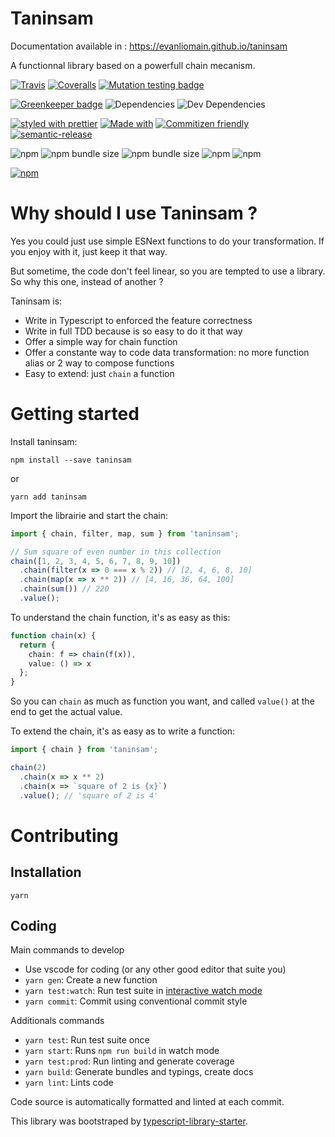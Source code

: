 # Taninsam

Documentation available in : https://evanliomain.github.io/taninsam

A functionnal library based on a powerfull chain mecanism.

[![Travis](https://img.shields.io/travis/evanliomain/taninsam)](https://travis-ci.org/evanliomain/taninsam)
[![Coveralls](https://img.shields.io/coveralls/evanliomain/taninsam)](https://coveralls.io/github/evanliomain/taninsam)
[![Mutation testing badge](https://badge.stryker-mutator.io/github.com/evanliomain/taninsam/master)](https://stryker-mutator.github.io)

[![Greenkeeper badge](https://badges.greenkeeper.io/evanliomain/taninsam.svg)](https://greenkeeper.io/)
![Dependencies](https://img.shields.io/david/evanliomain/taninsam)
![Dev Dependencies](https://img.shields.io/david/dev/evanliomain/taninsam)

[![styled with prettier](https://img.shields.io/badge/styled_with-prettier-ff69b4.svg)](https://github.com/prettier/prettier)
[![Made with](https://img.shields.io/badge/Made%20with-TypeScript-blue)](http://www.typescriptlang.org)
[![Commitizen friendly](https://img.shields.io/badge/commitizen-friendly-brightgreen.svg)](http://commitizen.github.io/cz-cli/)
[![semantic-release](https://img.shields.io/badge/%20%20%F0%9F%93%A6%F0%9F%9A%80-semantic--release-e10079.svg)](https://github.com/semantic-release/semantic-release)

![npm](https://img.shields.io/npm/v/taninsam)
![npm bundle size](https://img.shields.io/bundlephobia/min/taninsam)
![npm bundle size](https://img.shields.io/bundlephobia/minzip/taninsam)
![npm](https://img.shields.io/npm/dt/taninsam)
![npm](https://img.shields.io/npm/dm/taninsam)

[![npm](https://img.shields.io/npm/l/taninsam.svg)](https://github.com/github.com/evanliomain/taninsam/master/LICENSE)

# Why should I use Taninsam ?

Yes you could just use simple ESNext functions to do your transformation. If you enjoy with it, just keep it that way.

But sometime, the code don't feel linear, so you are tempted to use a library. So why this one, instead of another ?

Taninsam is:

- Write in Typescript to enforced the feature correctness
- Write in full TDD because is so easy to do it that way
- Offer a simple way for chain function
- Offer a constante way to code data transformation: no more function alias or 2 way to compose functions
- Easy to extend: just `chain` a function

# Getting started

Install taninsam:

`npm install --save taninsam`

or

`yarn add taninsam`

Import the librairie and start the chain:

```typescript
import { chain, filter, map, sum } from 'taninsam';

// Sum square of even number in this collection
chain([1, 2, 3, 4, 5, 6, 7, 8, 9, 10])
  .chain(filter(x => 0 === x % 2)) // [2, 4, 6, 8, 10]
  .chain(map(x => x ** 2)) // [4, 16, 36, 64, 100]
  .chain(sum()) // 220
  .value();
```

To understand the chain function, it's as easy as this:

```typescript
function chain(x) {
  return {
    chain: f => chain(f(x)),
    value: () => x
  };
}
```

So you can `chain` as much as function you want, and called `value()` at the end to get the actual value.

To extend the chain, it's as easy as to write a function:

```typescript
import { chain } from 'taninsam';

chain(2)
  .chain(x => x ** 2)
  .chain(x => `square of 2 is {x}`)
  .value(); // 'square of 2 is 4'
```

# Contributing

## Installation

`yarn`

## Coding

Main commands to develop

- Use vscode for coding (or any other good editor that suite you)
- `yarn gen`: Create a new function
- `yarn test:watch`: Run test suite in [interactive watch mode](http://facebook.github.io/jest/docs/cli.html#watch)
- `yarn commit`: Commit using conventional commit style

Additionals commands

- `yarn test`: Run test suite once
- `yarn start`: Runs `npm run build` in watch mode
- `yarn test:prod`: Run linting and generate coverage
- `yarn build`: Generate bundles and typings, create docs
- `yarn lint`: Lints code

Code source is automatically formatted and linted at each commit.

This library was bootstraped by [typescript-library-starter](https://github.com/alexjoverm/typescript-library-starter).
